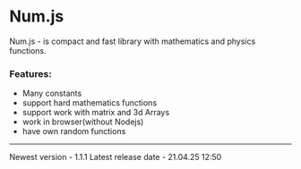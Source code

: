 # Num.js

Num.js - is compact and fast library with mathematics and physics functions. 

### Features:

- Many constants
- support hard mathematics functions 
- support work with matrix and 3d Arrays
- work in browser(without Nodejs)
- have own random functions

---

Newest version - 1.1.1
Latest release date - 21.04.25 12:50